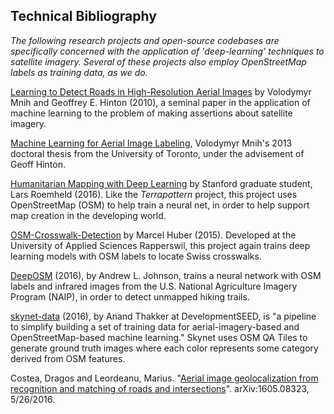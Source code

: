 ## Technical Bibliography

*The following research projects and open-source codebases are specifically concerned with the application of 'deep-learning' techniques to satellite imagery. Several of these projects also employ OpenStreetMap labels as training data, as we do.*

[Learning to Detect Roads in High-Resolution Aerial
Images](http://www.cs.toronto.edu/~fritz/absps/road_detection.pdf) by Volodymyr Mnih and Geoffrey E. Hinton (2010), a seminal paper in the application of machine learning to the problem of making assertions about satellite imagery. 
 
[Machine Learning for Aerial Image Labeling](https://www.cs.toronto.edu/~vmnih/docs/Mnih_Volodymyr_PhD_Thesis.pdf), Volodymyr Mnih's 2013 doctoral thesis from the University of Toronto, under the advisement of Geoff Hinton. 

[Humanitarian Mapping with Deep Learning](https://github.com/larsroemheld/OSM-HOT-ConvNet) by Stanford graduate student, Lars Roemheld (2016). Like the *Terrapattern* project, this project uses OpenStreetMap (OSM) to help train a neural net, in order to help support map creation in the developing world.

[OSM-Crosswalk-Detection](https://github.com/geometalab/OSM-Crosswalk-Detection) by Marcel Huber (2015). Developed at the University of Applied Sciences Rapperswil, this project again trains deep learning models with OSM labels to locate Swiss crosswalks.

[DeepOSM](https://github.com/trailbehind/DeepOSM) (2016), by Andrew L. Johnson, trains a neural network with OSM labels and infrared images from the U.S. National Agriculture Imagery Program (NAIP), in order to detect unmapped hiking trails.

[skynet-data](https://github.com/developmentseed/skynet-data) (2016), by Anand Thakker at DevelopmentSEED, is "a pipeline to simplify building a set of training data for aerial-imagery-based and OpenStreetMap-based machine learning." Skynet uses OSM QA Tiles to generate ground truth images where each color represents some category derived from OSM features.

Costea, Dragos and Leordeanu, Marius. "[Aerial image geolocalization from recognition and matching of roads and intersections](http://arxiv.org/abs/1605.08323)". arXiv:1605.08323, 5/26/2016. 